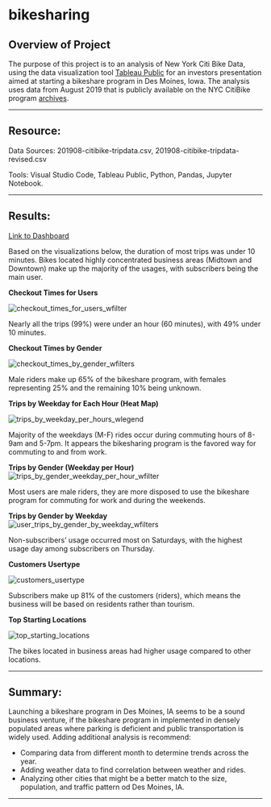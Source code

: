 # bikesharing

## Overview of Project<br>

The purpose of this project is to an analysis of New York Citi Bike Data, using the data visualization tool [Tableau Public](https://www.tableau.com/) for an investors presentation aimed at starting a bikeshare program in Des Moines, Iowa. The analysis uses data from August 2019 that is publicly available on the NYC CitiBike program [archives](https://s3.amazonaws.com/tripdata/index.html).<br>

---

## Resource:<br>

Data Sources: 201908-citibike-tripdata.csv, 201908-citibike-tripdata-revised.csv<br>

Tools: Visual Studio Code, Tableau Public, Python, Pandas, Jupyter Notebook.<br>
 
---

## Results:<br>

[Link to Dashboard]( https://public.tableau.com/app/profile/caitlin.bishop/viz/dev3_bikesharing_challenge_story/bikesharing_challenge_story_dev3#1)<br>


Based on the visualizations below, the duration of most trips was under 10 minutes. Bikes located highly concentrated business areas (Midtown and Downtown) make up the majority of the usages, with subscribers being the main user. 

**Checkout Times for Users**<br>

![checkout_times_for_users_wfilter](images/checkout_times_for_users_wfilter.png)<br>

Nearly all the trips (99%) were under an hour (60 minutes), with 49% under 10 minutes.<br>

**Checkout Times by Gender**<br>

![checkout_times_by_gender_wfilters](images/checkout_times_by_gender_wfilters.png)<br>

Male riders make up 65% of the bikeshare program, with females representing 25% and the remaining 10% being unknown. <br>

**Trips by Weekday for Each Hour (Heat Map)**<br>

![trips_by_weekday_per_hours_wlegend](images/trips_by_weekday_per_hours_wlegend.png)<br>

Majority of the weekdays (M-F) rides occur during commuting hours of 8-9am and 5-7pm. It appears the bikesharing program is the favored way for commuting to and from work. 

**Trips by Gender (Weekday per Hour)**<br>
![trips_by_gender_weekday_per_hour_wfilter](images/trips_by_gender_weekday_per_hour_wfilter.png)<br>

Most users are male riders, they are more disposed to use the bikeshare program for commuting for work and during the weekends. <br>

**Trips by Gender by Weekday**<br>
![user_trips_by_gender_by_weekday_wfilters](images/user_trips_by_gender_by_weekday_wfilters.png)<br>

Non-subscribers’ usage occurred most on Saturdays, with the highest usage day among subscribers on Thursday. <br>

**Customers Usertype**

![customers_usertype](images/customers_usertype.png)<br>

Subscribers make up 81% of the customers (riders), which means the business will be based on residents rather than tourism.<br>

**Top Starting Locations**

![top_starting_locations](images/top_starting_locations.png)<br>

The bikes located in business areas had higher usage compared to other locations.<br>

---

## Summary:<br>

Launching a bikeshare program in Des Moines, IA seems to be a sound business venture, if the bikeshare program in implemented in densely populated areas where parking is deficient and public transportation is widely used. Adding additional analysis is recommend:
* Comparing data from different month to determine trends across the year.
* Adding weather data to find correlation between weather and rides.
* Analyzing other cities that might be a better match to the size, population, and traffic pattern od Des Moines, IA. 

---
